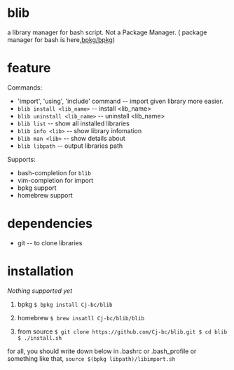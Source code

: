 # blib
  a library manager for bash script.
  Not a Package Manager. ( package manager for bash is here,[bpkg/bpkg](https://github.com/bpkg/bpkg))
# feature

Commands:
  * 'import', 'using', 'include' command  -- import given library more easier.
  * `blib install <lib_name>` -- install <lib_name>
  * `blib uninstall <lib_name>` -- uninstall <lib_name>
  * `blib list` -- show all installed libraries
  * `blib info <lib>` -- show library infomation
  * `blib man <lib>` -- show details about <lib>
  * `blib libpath` -- output libraries path

Supports:
  * bash-completion for `blib`
  * vim-completion for import
  * bpkg support
  * homebrew support


# dependencies
  * git -- to clone libraries


# installation

  _Nothing supported yet_

  1. bpkg
    `$ bpkg install Cj-bc/blib`

  2. homebrew
    `$ brew insatll Cj-bc/blib/blib`

  3. from source
    ```
    $ git clone https://github.com/Cj-bc/blib.git
    $ cd blib
    $ ./install.sh
    ```

  for all, you should write down below in .bashrc or .bash_profile or something like that,
    `source $(bpkg libpath)/libimport.sh`
